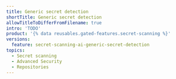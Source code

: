 ```yaml
---
title: Generic secret detection
shortTitle: Generic secret detection
allowTitleToDifferFromFilename: true
intro: 'TODO'
product: '{% data reusables.gated-features.secret-scanning %}'
versions:
  feature: secret-scanning-ai-generic-secret-detection
topics:
  - Secret scanning
  - Advanced Security
  - Repositories
---
```

